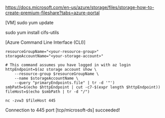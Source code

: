 

https://docs.microsoft.com/en-us/azure/storage/files/storage-how-to-create-premium-fileshare?tabs=azure-portal


[VM]
sudo yum update

sudo yum install cifs-utils 

[Azure Command Line Interface (CLI)]

```
resourceGroupName="<your-resource-group>"
storageAccountName="<your-storage-account>"

# This command assumes you have logged in with az login
httpEndpoint=$(az storage account show \
    --resource-group $resourceGroupName \
    --name $storageAccountName \
    --query "primaryEndpoints.file" | tr -d '"')
smbPath=$(echo $httpEndpoint | cut -c7-$(expr length $httpEndpoint))
fileHost=$(echo $smbPath | tr -d "/")

nc -zvw3 $fileHost 445
```

Connection to <your-storage-account> 445 port [tcp/microsoft-ds] succeeded!



